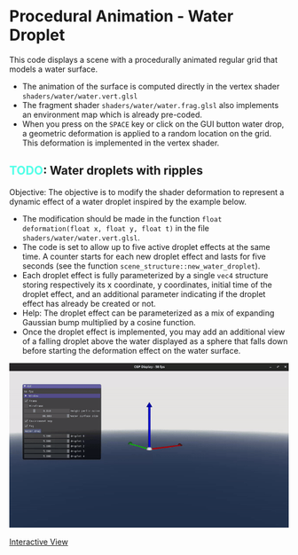 # Procedural Animation - Water Droplet

This code displays a scene with a procedurally animated regular grid that models a water surface.

- The animation of the surface is computed directly in the vertex shader `shaders/water/water.vert.glsl`
- The fragment shader `shaders/water/water.frag.glsl` also implements an environment map which is already pre-coded.
- When you press on the `SPACE` key or click on the GUI button water drop, a geometric deformation is applied to a random location on the grid. This deformation is implemented in the vertex shader.

## <font color="#52ffe8">**TODO**</font>: Water droplets with ripples

Objective: The objective is to modify the shader deformation to represent a dynamic effect of a water droplet inspired by the example below.

- The modification should be made in the function `float deformation(float x, float y, float t)` in the file `shaders/water/water.vert.glsl`.
- The code is set to allow up to five active droplet effects at the same time. A counter starts for each new droplet effect and lasts for five seconds (see the function `scene_structure::new_water_droplet`).
- Each droplet effect is fully parameterized by a single `vec4` structure storing respectively its x coordinate, y coordinates, initial time of the droplet effect, and an additional parameter indicating if the droplet effect has already be created or not.
- Help: The droplet effect can be parameterized as a mix of expanding Gaussian bump multiplied by a cosine function.
- Once the droplet effect is implemented, you may add an additional view of a falling droplet above the water displayed as a sphere that falls down before starting the deformation effect on the water surface.

![Example](02bwatersol.gif)

[Interactive View](https://imagecomputing.net/course/2023_2024/inf585/lab/content/02_procedural_animation/e_water_droplet/web/index.html)